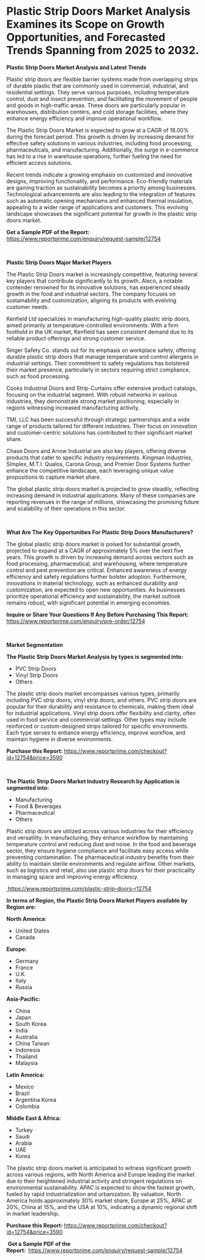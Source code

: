 <p><h1>Plastic Strip Doors Market Analysis Examines its Scope on Growth Opportunities, and Forecasted Trends Spanning from 2025 to 2032.</h1></p><p><strong>Plastic Strip Doors Market Analysis and Latest Trends</strong></p>
<p><p>Plastic strip doors are flexible barrier systems made from overlapping strips of durable plastic that are commonly used in commercial, industrial, and residential settings. They serve various purposes, including temperature control, dust and insect prevention, and facilitating the movement of people and goods in high-traffic areas. These doors are particularly popular in warehouses, distribution centers, and cold storage facilities, where they enhance energy efficiency and improve operational workflow.</p><p>The Plastic Strip Doors Market is expected to grow at a CAGR of 18.00% during the forecast period. This growth is driven by increasing demand for effective safety solutions in various industries, including food processing, pharmaceuticals, and manufacturing. Additionally, the surge in e-commerce has led to a rise in warehouse operations, further fueling the need for efficient access solutions.</p><p>Recent trends indicate a growing emphasis on customized and innovative designs, improving functionality, and performance. Eco-friendly materials are gaining traction as sustainability becomes a priority among businesses. Technological advancements are also leading to the integration of features such as automatic opening mechanisms and enhanced thermal insulation, appealing to a wider range of applications and customers. This evolving landscape showcases the significant potential for growth in the plastic strip doors market.</p></p>
<p><strong>Get a Sample PDF of the Report:&nbsp;</strong> <a href="https://www.reportprime.com/enquiry/request-sample/12754?utm_campaign=4459&utm_medium=2&utm_source=Github&utm_content=ia&utm_term=17052025&utm_id=plastic-strip-doors">https://www.reportprime.com/enquiry/request-sample/12754</a></p>
<p>&nbsp;</p>
<p><strong>Plastic Strip Doors Major Market Players</strong></p>
<p><p>The Plastic Strip Doors market is increasingly competitive, featuring several key players that contribute significantly to its growth. Aleco, a notable contender renowned for its innovative solutions, has experienced steady growth in the food and industrial sectors. The company focuses on sustainability and customization, aligning its products with evolving customer needs.</p><p>Kenfield Ltd specializes in manufacturing high-quality plastic strip doors, aimed primarily at temperature-controlled environments. With a firm foothold in the UK market, Kenfield has seen consistent demand due to its reliable product offerings and strong customer service.</p><p>Singer Safety Co. stands out for its emphasis on workplace safety, offering durable plastic strip doors that manage temperature and control allergens in industrial settings. Their commitment to safety regulations has bolstered their market presence, particularly in sectors requiring strict compliance, such as food processing.</p><p>Cooks Industrial Doors and Strip-Curtains offer extensive product catalogs, focusing on the industrial segment. With robust networks in various industries, they demonstrate strong market positioning, especially in regions witnessing increased manufacturing activity.</p><p>TMI, LLC has been successful through strategic partnerships and a wide range of products tailored for different industries. Their focus on innovation and customer-centric solutions has contributed to their significant market share.</p><p>Chase Doors and Arrow Industrial are also key players, offering diverse products that cater to specific industry requirements. Kingman Industries, Simplex, M.T.I. Qualos, Carona Group, and Premier Door Systems further enhance the competitive landscape, each leveraging unique value propositions to capture market share.</p><p>The global plastic strip doors market is projected to grow steadily, reflecting increasing demand in industrial applications. Many of these companies are reporting revenues in the range of millions, showcasing the promising future and scalability of their operations in this sector.</p></p>
<p>&nbsp;</p>
<p><strong>What Are The Key Opportunities For Plastic Strip Doors Manufacturers?</strong></p>
<p><p>The global plastic strip doors market is poised for substantial growth, projected to expand at a CAGR of approximately 5% over the next five years. This growth is driven by increasing demand across sectors such as food processing, pharmaceutical, and warehousing, where temperature control and pest prevention are critical. Enhanced awareness of energy efficiency and safety regulations further bolster adoption. Furthermore, innovations in material technology, such as enhanced durability and customization, are expected to open new opportunities. As businesses prioritize operational efficiency and sustainability, the market outlook remains robust, with significant potential in emerging economies.</p></p>
<p><strong>Inquire or Share Your Questions If Any Before Purchasing This Report:</strong> <a href="https://www.reportprime.com/enquiry/pre-order/12754?utm_campaign=4459&utm_medium=2&utm_source=Github&utm_content=ia&utm_term=17052025&utm_id=plastic-strip-doors">https://www.reportprime.com/enquiry/pre-order/12754</a></p>
<p>&nbsp;</p>
<p><strong>Market Segmentation</strong></p>
<p><strong>The Plastic Strip Doors Market Analysis by types is segmented into:</strong></p>
<p><ul><li>PVC Strip Doors</li><li>Vinyl Strip Doors</li><li>Others</li></ul></p>
<p><p>The plastic strip doors market encompasses various types, primarily including PVC strip doors, vinyl strip doors, and others. PVC strip doors are popular for their durability and resistance to chemicals, making them ideal for industrial applications. Vinyl strip doors offer flexibility and clarity, often used in food service and commercial settings. Other types may include reinforced or custom-designed strips tailored for specific environments. Each type serves to enhance energy efficiency, improve workflow, and maintain hygiene in diverse environments.</p></p>
<p><strong>Purchase this Report:&nbsp;</strong><a href="https://www.reportprime.com/checkout?id=12754&price=3590&utm_campaign=4459&utm_medium=2&utm_source=Github&utm_content=ia&utm_term=17052025&utm_id=plastic-strip-doors">https://www.reportprime.com/checkout?id=12754&price=3590</a></p>
<p>&nbsp;</p>
<p><strong>The Plastic Strip Doors Market Industry Research by Application is segmented into:</strong></p>
<p><ul><li>Manufacturing</li><li>Food & Beverages</li><li>Pharmaceutical</li><li>Others</li></ul></p>
<p><p>Plastic strip doors are utilized across various industries for their efficiency and versatility. In manufacturing, they enhance workflow by maintaining temperature control and reducing dust and noise. In the food and beverage sector, they ensure hygiene compliance and facilitate easy access while preventing contamination. The pharmaceutical industry benefits from their ability to maintain sterile environments and regulate airflow. Other markets, such as logistics and retail, also use plastic strip doors for their practicality in managing space and improving energy efficiency.</p></p>
<p><a href="https://www.reportprime.com/plastic-strip-doors-r12754?utm_campaign=4459&utm_medium=2&utm_source=Github&utm_content=ia&utm_term=17052025&utm_id=plastic-strip-doors">&nbsp;https://www.reportprime.com/plastic-strip-doors-r12754</a></p>
<p><strong>In terms of Region, the Plastic Strip Doors Market Players available by Region are:</strong></p>
<p>
    <p> <strong> North America: </strong>
        <ul>
            <li>United States</li>
            <li>Canada</li>
        </ul>
        </p> 
    <p> <strong> Europe: </strong>
        <ul>
            <li>Germany</li>
            <li>France</li>
            <li>U.K.</li>
            <li>Italy</li>
            <li>Russia</li>
        </ul>
        </p> 
    <p> <strong> Asia-Pacific: </strong>
        <ul>
            <li>China</li>
            <li>Japan</li>
            <li>South Korea</li>
            <li>India</li>
            <li>Australia</li>
            <li>China Taiwan</li>
            <li>Indonesia</li>
            <li>Thailand</li>
            <li>Malaysia</li>
        </ul>
        </p> 
    <p> <strong> Latin America: </strong>
        <ul>
            <li>Mexico</li>
            <li>Brazil</li>
            <li>Argentina Korea</li>
            <li>Colombia</li>
        </ul>
        </p> 
    <p> <strong> Middle East & Africa: </strong>
        <ul>
            <li>Turkey</li>
            <li>Saudi</li>
            <li>Arabia</li>
            <li>UAE</li>
            <li>Korea</li>
        </ul>
    </p>
    </p>
<p><p>The plastic strip doors market is anticipated to witness significant growth across various regions, with North America and Europe leading the market due to their heightened industrial activity and stringent regulations on environmental sustainability. APAC is expected to show the fastest growth, fueled by rapid industrialization and urbanization. By valuation, North America holds approximately 30% market share, Europe at 25%, APAC at 20%, China at 15%, and the USA at 10%, indicating a dynamic regional shift in market leadership.</p></p>
<p><strong>Purchase this Report: </strong><a href="https://www.reportprime.com/checkout?id=12754&price=3590&utm_campaign=4459&utm_medium=2&utm_source=Github&utm_content=ia&utm_term=17052025&utm_id=plastic-strip-doors">https://www.reportprime.com/checkout?id=12754&price=3590</a></p>
<p>&nbsp;<strong>Get a Sample PDF of the Report:&nbsp;&nbsp;</strong><a href="https://www.reportprime.com/enquiry/request-sample/12754?utm_campaign=4459&utm_medium=2&utm_source=Github&utm_content=ia&utm_term=17052025&utm_id=plastic-strip-doors">https://www.reportprime.com/enquiry/request-sample/12754</a></p>
<p><strong></strong></p>
<p><p></p><p></p><p></p></p>